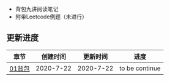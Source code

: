 * 背包九讲阅读笔记
* 附带Leetcode例题（未进行）

## 更新进度
| 章节 | 创建时间 | 更新时间 | 进度 |
| - | - | - | - |
| [01背包](0x01) | 2020-7-22 | 2020-7-22 | to be continue |



